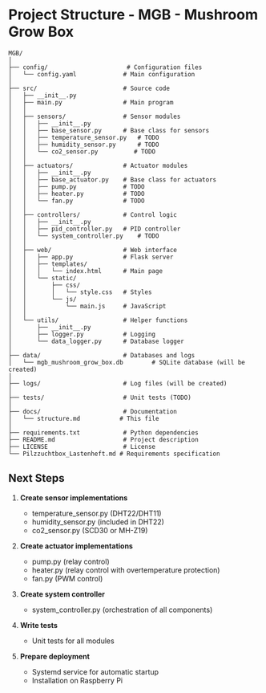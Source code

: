 # Project Structure - MGB - Mushroom Grow Box

```
MGB/
│
├── config/                      # Configuration files
│   └── config.yaml             # Main configuration
│
├── src/                        # Source code
│   ├── __init__.py
│   ├── main.py                 # Main program
│   │
│   ├── sensors/                # Sensor modules
│   │   ├── __init__.py
│   │   ├── base_sensor.py      # Base class for sensors
│   │   ├── temperature_sensor.py   # TODO
│   │   ├── humidity_sensor.py      # TODO
│   │   └── co2_sensor.py          # TODO
│   │
│   ├── actuators/              # Actuator modules
│   │   ├── __init__.py
│   │   ├── base_actuator.py    # Base class for actuators
│   │   ├── pump.py             # TODO
│   │   ├── heater.py           # TODO
│   │   └── fan.py              # TODO
│   │
│   ├── controllers/            # Control logic
│   │   ├── __init__.py
│   │   ├── pid_controller.py   # PID controller
│   │   └── system_controller.py    # TODO
│   │
│   ├── web/                    # Web interface
│   │   ├── app.py              # Flask server
│   │   ├── templates/
│   │   │   └── index.html      # Main page
│   │   └── static/
│   │       ├── css/
│   │       │   └── style.css   # Styles
│   │       └── js/
│   │           └── main.js     # JavaScript
│   │
│   └── utils/                  # Helper functions
│       ├── __init__.py
│       ├── logger.py           # Logging
│       └── data_logger.py      # Database logger
│
├── data/                       # Databases and logs
│   └── mgb_mushroom_grow_box.db        # SQLite database (will be created)
│
├── logs/                       # Log files (will be created)
│
├── tests/                      # Unit tests (TODO)
│
├── docs/                       # Documentation
│   └── structure.md           # This file
│
├── requirements.txt            # Python dependencies
├── README.md                   # Project description
├── LICENSE                     # License
└── Pilzzuchtbox_Lastenheft.md # Requirements specification

```

## Next Steps

1. **Create sensor implementations**
   - temperature_sensor.py (DHT22/DHT11)
   - humidity_sensor.py (included in DHT22)
   - co2_sensor.py (SCD30 or MH-Z19)

2. **Create actuator implementations**
   - pump.py (relay control)
   - heater.py (relay control with overtemperature protection)
   - fan.py (PWM control)

3. **Create system controller**
   - system_controller.py (orchestration of all components)

4. **Write tests**
   - Unit tests for all modules

5. **Prepare deployment**
   - Systemd service for automatic startup
   - Installation on Raspberry Pi
